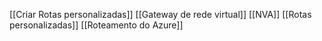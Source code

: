 [[Criar Rotas personalizadas]]
[[Gateway de rede virtual]]
[[NVA]]
[[Rotas personalizadas]]
[[Roteamento do Azure]]
